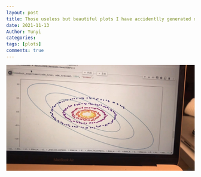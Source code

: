 ```yaml
---
layout: post
title: Those useless but beautiful plots I have accidentlly generated during my research
date: 2021-11-13
Author: Yunyi
categories: 
tags: [plots]
comments: true
--- 
```


![](https://github.com/Yunyi-learner/Yunyi-s-Homepage/blob/main/images/IMG_0940.JPG)
